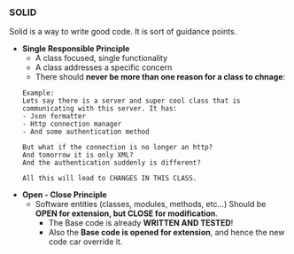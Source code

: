 ### SOLID
Solid is a way to write good code. It is sort of guidance points.
- **Single Responsible Principle** 
    - A class focused, single functionality
    - A class addresses a specific concern
    - There should **never be more than one reason for a class to chnage**:
    ```
    Example:
    Lets say there is a server and super cool class that is communicating with this server. It has:
    - Json formatter
    - Http connection manager
    - And some authentication method

    But what if the connection is no longer an http?
    And tomorrow it is only XML?
    And the authentication suddenly is different?

    All this will lead to CHANGES IN THIS CLASS.
    ```
- **Open - Close Principle**
    - Software entities (classes, modules, methods, etc...) Should be **OPEN for extension, but CLOSE for modification**.
        - The Base code is already **WRITTEN AND TESTED**!
        - Also the **Base code is opened for extension**, and hence the new code car override it.